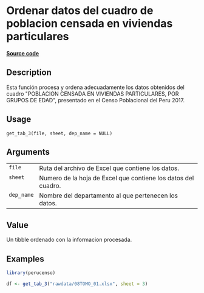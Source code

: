 

# Ordenar datos del cuadro de poblacion censada en viviendas particulares

[**Source code**](https://github.com/PaulESantos/perucenso/tree/master/R/#L)

## Description

Esta función procesa y ordena adecuadamente los datos obtenidos del
cuadro "POBLACION CENSADA EN VIVIENDAS PARTICULARES, POR GRUPOS DE
EDAD", presentado en el Censo Poblacional del Peru 2017.

## Usage

<pre><code class='language-R'>get_tab_3(file, sheet, dep_name = NULL)
</code></pre>

## Arguments

<table>
<tr>
<td style="white-space: nowrap; font-family: monospace; vertical-align: top">
<code id="get_tab_3_:_file">file</code>
</td>
<td>
Ruta del archivo de Excel que contiene los datos.
</td>
</tr>
<tr>
<td style="white-space: nowrap; font-family: monospace; vertical-align: top">
<code id="get_tab_3_:_sheet">sheet</code>
</td>
<td>
Numero de la hoja de Excel que contiene los datos del cuadro.
</td>
</tr>
<tr>
<td style="white-space: nowrap; font-family: monospace; vertical-align: top">
<code id="get_tab_3_:_dep_name">dep_name</code>
</td>
<td>
Nombre del departamento al que pertenecen los datos.
</td>
</tr>
</table>

## Value

Un tibble ordenado con la informacion procesada.

## Examples

``` r
library(perucenso)

df <- get_tab_3("rawdata/08TOMO_01.xlsx", sheet = 3)
```
